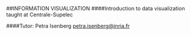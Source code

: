 ##INFORMATION VISUALIZATION
####Introduction to data visualization taught at Centrale-Supelec

####Tutor:
Petra Isenberg
petra.isenberg@inria.fr
